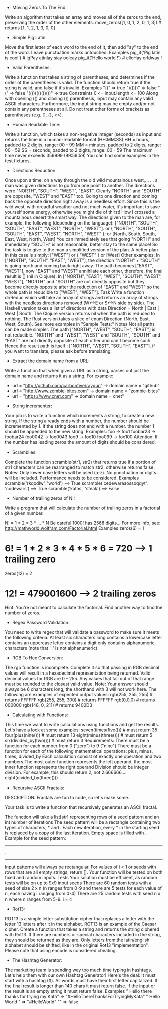 - Moving Zeros To The End:

Write an algorithm that takes an array and moves all of the zeros to the end, 
preserving the order of the other elements.
move_zeros([1, 0, 1, 2, 0, 1, 3]) # returns [1, 1, 2, 1, 3, 0, 0]

- Simple Pig Latin:

Move the first letter of each word to the end of it, then add "ay" to the end of the word. 
Leave punctuation marks untouched.
Examples
pig_it('Pig latin is cool') # igPay atinlay siay oolcay
pig_it('Hello world !')     # elloHay orldway !

- Valid Parentheses:

Write a function that takes a string of parentheses, and determines if the order of the parentheses is valid. 
The function should return true if the string is valid, and false if it's invalid.
Examples
"()"              =>  true
")(()))"          =>  false
"("               =>  false
"(())((()())())"  =>  true
Constraints
0 <= input.length <= 100
Along with opening (() and closing ()) parenthesis, input may contain any valid ASCII characters. 
Furthermore, the input string may be empty and/or not contain any parentheses at all. 
Do not treat other forms of brackets as parentheses (e.g. [], {}, <>).

- Human Readable Time:

Write a function, which takes a non-negative integer (seconds) as input and 
returns the time in a human-readable format (HH:MM:SS)
HH = hours, padded to 2 digits, range: 00 - 99
MM = minutes, padded to 2 digits, range: 00 - 59
SS = seconds, padded to 2 digits, range: 00 - 59
The maximum time never exceeds 359999 (99:59:59)
You can find some examples in the test fixtures.

- Directions Reduction:

Once upon a time, on a way through the old wild mountainous west,…
… a man was given directions to go from one point to another. 
The directions were "NORTH", "SOUTH", "WEST", "EAST". Clearly "NORTH" and "SOUTH" are opposite, "WEST" and "EAST" too.
Going to one direction and coming back the opposite direction right away is a needless effort. Since this is the wild 
west, with dreadful weather and not much water, it's important to save yourself some energy, otherwise you might die 
of thirst!
How I crossed a mountainous desert the smart way.
The directions given to the man are, for example, the following (depending on the language):
["NORTH", "SOUTH", "SOUTH", "EAST", "WEST", "NORTH", "WEST"].
or
{ "NORTH", "SOUTH", "SOUTH", "EAST", "WEST", "NORTH", "WEST" };
or
[North, South, South, East, West, North, West]
You can immediately see that going "NORTH" and immediately "SOUTH" is not reasonable, better stay 
to the same place! So the task is to give to the man a simplified version of the plan. 
A better plan in this case is simply:
["WEST"]
or
{ "WEST" }
or
[West]
Other examples:
In ["NORTH", "SOUTH", "EAST", "WEST"], the direction "NORTH" + "SOUTH" is going north and coming back right away.
The path becomes ["EAST", "WEST"], now "EAST" and "WEST" annihilate each other, therefore, the 
final result is [] (nil in Clojure).
In ["NORTH", "EAST", "WEST", "SOUTH", "WEST", "WEST"], "NORTH" and "SOUTH" are not directly opposite but 
they become directly opposite after the reduction of "EAST" and "WEST" so the whole path is reducible to ["WEST", "WEST"].
Task
Write a function dirReduc which will take an array of strings and returns an array of strings with the needless 
directions removed (W<->E or S<->N side by side).
The Haskell version takes a list of directions with data Direction = North | East | West | South.
The Clojure version returns nil when the path is reduced to nothing.
The Rust version takes a slice of enum Direction {North, East, West, South}.
See more examples in "Sample Tests:"
Notes
Not all paths can be made simpler. The path ["NORTH", "WEST", "SOUTH", "EAST"] is not reducible. "NORTH" and "WEST", 
"WEST" and "SOUTH", "SOUTH" and "EAST" are not directly opposite of each other and can't become such. Hence the result 
path is itself : ["NORTH", "WEST", "SOUTH", "EAST"].
if you want to translate, please ask before translating.

- Extract the domain name from a URL:

Write a function that when given a URL as a string, parses out just the domain name and returns it as a string. 
For example:
* url = "http://github.com/carbonfive/raygun" -> domain name = "github"
* url = "http://www.zombie-bites.com"         -> domain name = "zombie-bites"
* url = "https://www.cnet.com"                -> domain name = cnet"

- String incrementer:

Your job is to write a function which increments a string, to create a new string.
If the string already ends with a number, the number should be incremented by 1.
If the string does not end with a number. the number 1 should be appended to the new string.
Examples:
foo -> foo1
foobar23 -> foobar24
foo0042 -> foo0043
foo9 -> foo10
foo099 -> foo100
Attention: If the number has leading zeros the amount of digits should be considered.

- Scramblies:

Complete the function scramble(str1, str2) that returns true if a portion of str1 characters can be rearranged 
to match str2, otherwise returns false.
Notes:
Only lower case letters will be used (a-z). No punctuation or digits will be included.
Performance needs to be considered.
Examples
scramble('rkqodlw', 'world') ==> True
scramble('cedewaraaossoqqyt', 'codewars') ==> True
scramble('katas', 'steak') ==> False

- Number of trailing zeros of N!:

Write a program that will calculate the number of trailing zeros in a factorial of a given number.

N! = 1 * 2 * 3 *  ... * N
Be careful 1000! has 2568 digits...
For more info, see: http://mathworld.wolfram.com/Factorial.html
Examples
zeros(6) = 1
# 6! = 1 * 2 * 3 * 4 * 5 * 6 = 720 --> 1 trailing zero
zeros(12) = 2
# 12! = 479001600 --> 2 trailing zeros
Hint: You're not meant to calculate the factorial. Find another way to find the number of zeros.

- Regex Password Validation:

You need to write regex that will validate a password to make sure it meets the following criteria:
At least six characters long
contains a lowercase letter
contains an uppercase letter
contains a digit
only contains alphanumeric characters (note that '_' is not alphanumeric)

- RGB To Hex Conversion:

The rgb function is incomplete. Complete it so that passing in RGB decimal values will result in a hexadecimal 
representation being returned. Valid decimal values for RGB are 0 - 255. 
Any values that fall out of that range must be rounded to the closest valid value.
Note: Your answer should always be 6 characters long, the shorthand with 3 will not work here.
The following are examples of expected output values:
rgb(255, 255, 255) # returns FFFFFF
rgb(255, 255, 300) # returns FFFFFF
rgb(0,0,0) # returns 000000
rgb(148, 0, 211) # returns 9400D3

- Calculating with Functions:

This time we want to write calculations using functions and get the results. Let's have a look at some examples:
seven(times(five())) # must return 35
four(plus(nine())) # must return 13
eight(minus(three())) # must return 5
six(divided_by(two())) # must return 3
Requirements:
There must be a function for each number from 0 ("zero") to 9 ("nine")
There must be a function for each of the following mathematical operations: plus, minus, times, divided_by
Each calculation consist of exactly one operation and two numbers
The most outer function represents the left operand, the most inner function represents the right operand
Division should be integer division. For example, this should return 2, not 2.666666...:
eight(divided_by(three()))

- Recursive ASCII Fractals:

DESCRIPTION:
Fractals are fun to code, so let's make some.

Your task is to write a function that recursively generates an ASCII fractal.

The function will take a list[str] representing rows of a seed pattern and an int number of iterations
The seed pattern will be a rectangle containing two types of characters, * and .
Each new iteration, every * in the starting seed is replaced by a copy of the last iteration.
Empty space is filled with .
Example for the seed pattern:
 ***
 *.*
 ***
Input patterns will always be rectangular.
For values of i < 1 or seeds with rows that are all empty strings, return [].
Your function will be tested on both fixed and random inputs.
Tests
Your solution must be efficient, as random tests will be on up to 9x9 input seeds
There are 60 random tests with a seed of size 2 x n (n ranges from 0-9 and there are 5 tests for each value of n, each having i ranging from 0-4)
There are 25 random tests with seed n x n where n ranges from 5-9. i = 4

- Rot13:

ROT13 is a simple letter substitution cipher that replaces a letter with the letter 13 letters after it in the alphabet.
ROT13 is an example of the Caesar cipher.
Create a function that takes a string and returns the string ciphered with Rot13. If there are numbers or special 
characters included in the string, they should be returned as they are. Only letters from the latin/english alphabet 
should be shifted, like in the original Rot13 "implementation".
Please note that using encode is considered cheating.

- The Hashtag Generator:

The marketing team is spending way too much time typing in hashtags.
Let's help them with our own Hashtag Generator!
Here's the deal:
It must start with a hashtag (#).
All words must have their first letter capitalized.
If the final result is longer than 140 chars it must return false.
If the input or the result is an empty string it must return false.
Examples
" Hello there thanks for trying my Kata"  =>  "#HelloThereThanksForTryingMyKata"
"    Hello     World   "                  =>  "#HelloWorld"
""                                        =>  false